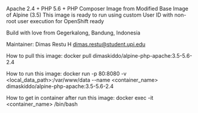 Apache 2.4 + PHP 5.6 + PHP Composer Image from Modified Base Image of Alpine (3.5)
This image is ready to run using custom User ID with non-root user execution for OpenShift ready

Build with love from Gegerkalong, Bandung, Indonesia

Maintainer:
Dimas Restu H <dimas.restu@student.upi.edu>


How to pull this image:
docker pull dimaskiddo/alpine-php-apache:3.5-5.6-2.4


How to run this image:
docker run -p 80:8080 -v <local_data_path>:/var/www/data --name <container_name> dimaskiddo/alpine-php-apache:3.5-5.6-2.4


How to get in container after run this image:
docker exec -it <container_name> /bin/bash
